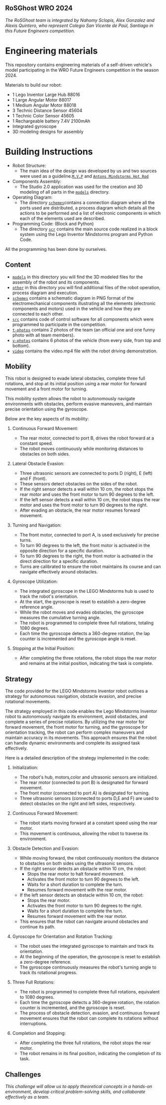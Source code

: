 ## RoSGhost WRO 2024

_The RoSGhost team is integrated by Nahomy Sclopis, Alex Gonzalez and Alexis Quintero, who represent Colegio San Vicente de Paúl, Santiago in this Future Engineers competition._ 

Engineering materials
====

This repository contains engineering materials of a self-driven vehicle's model participating in the WRO Future Engineers competition in the season 2024.

Materials to build our robot:
* 1 Lego Inventor Large Hub 88016
* 1 Large Angular Motor 88017
* 1 Medium Angular Motor 88018
* 3 Technic Distance Sensor 45604
* 1 Technic Color Sensor 45605
* 1 Rechargeable battery 7.4V 2100mAh
* Integrated gyroscope
* 3D modeling designs for assembly

Building Instructions
====
* Robot Structure:
  - The main idea of the design was developed by us and two sources were used as a guideline.[`M.V.P`](https://www.google.com/url?sa=t&source=web&rct=j&opi=89978449&url=https://www.lego.com/cdn/product-assets/product.bi.additional.main.pdf/51515_MVP.pdf&ved=2ahUKEwiw8bretaWHAxV0mbAFHf3RBCYQFnoECBMQAQ&usg=AOvVaw04D5riAZvc2TIGsk0whvge) and [`Antons Mindstorms Hot Rod`](https://www.antonsmindstorms.com/product/hot-rod-with-spike-prime-pdf-building-instructions/)
* Components Assembly:
  - The Studio 2.0 application was used for the creation and 3D modeling of all parts in the [`models`]() directory.
* Operating Diagram:
  - The directory  [`schemes`](https://github.com/csvprobotica/RoSGhost/tree/main/schemes)contains a connection diagram where all the ports used are distributed, a process diagram which details all the actions to be performed and a list of electronic components in which each of the elements used are described.
* Programming Code: (Block and Python)
  - The directory [`scr`](https://github.com/csvprobotica/RoSGhost/tree/main/src) contains the main source code realized in a block system using the Lego Inventor Mindstorms program and Python Code.

All the programming has been done by ourselves.



## Content

* [`models`](https://github.com/csvprobotica/RoSGhost/tree/main/models) in this directory you will find the 3D modeled files for the assembly of the robot and its components.
* [`other`](https://github.com/csvprobotica/RoSGhost/tree/main/other) in this directory you will find additional files of the robot operation, process diagram and execution.
* [`schemes`](https://github.com/csvprobotica/RoSGhost/tree/main/schemes) contains a schematic diagram in PNG format of the electromechanical components illustrating all the elements (electronic components and motors) used in the vehicle and how they are connected to each other.
* [`src`](https://github.com/csvprobotica/RoSGhost/tree/main/src) contains code of control software for all components which were programmed to participate in the competition.
* [`t-photos`](https://github.com/csvprobotica/RoSGhost/tree/main/t-photos) contains 2 photos of the team (an official one and one funny photo with all team members).
* [`v-photos`](https://github.com/csvprobotica/RoSGhost/tree/main/v-photos) contains 6 photos of the vehicle (from every side, from top and bottom).
* [`video`](https://github.com/csvprobotica/RoSGhost/tree/main/video) contains the video.mp4 file with the robot driving demonstration.

## Mobility
This robot is designed to evade lateral obstacles, complete three full rotations, and stop at its initial position using a rear motor for forward movement and a front motor for turning.

This mobility system allows the robot to autonomously navigate environments with obstacles, perform evasive maneuvers, and maintain precise orientation using the gyroscope.

Below are the key aspects of its mobility:
1. Continuous Forward Movement:
   - The rear motor, connected to port B, drives the robot forward at a constant speed.
   - The robot moves continuously while monitoring distances to obstacles on both sides.

2. Lateral Obstacle Evasion:
   - Three ultrasonic sensors are connected to ports D (right), E (left) and F (front).
   - These sensors detect obstacles on the sides of the robot.
   - If the right sensor detects a wall within 10 cm, the robot stops the rear motor and uses the front motor to turn 90 degrees to the left.
   - If the left sensor detects a wall within 10 cm, the robot stops the rear motor and uses the front motor to turn 90 degrees to the right.
   - After evading an obstacle, the rear motor resumes forward movement.

3. Turning and Navigation:
   - The front motor, connected to port A, is used exclusively for precise turns.
   - To turn 90 degrees to the left, the front motor is activated in the opposite direction for a specific duration.
   - To turn 90 degrees to the right, the front motor is activated in the direct direction for a specific duration.
   - Turns are calibrated to ensure the robot maintains its course and can navigate effectively around obstacles.

4. Gyroscope Utilization:
   - The integrated gyroscope in the LEGO Mindstorms hub is used to track the robot's orientation.
   - At the start, the gyroscope is reset to establish a zero-degree reference angle.
   - While the robot moves and evades obstacles, the gyroscope measures the cumulative turning angle.
   - The robot is programmed to complete three full rotations, totaling 1080 degrees.
   - Each time the gyroscope detects a 360-degree rotation, the lap counter is incremented and the gyroscope angle is reset.

5. Stopping at the Initial Position:
   - After completing the three rotations, the robot stops the rear motor and remains at the initial position, indicating the task is complete.

## Strategy
The code provided for the LEGO Mindstorms Inventor robot outlines a strategy for autonomous navigation, obstacle evasion, and precise rotational movements.

The strategy employed in this code enables the Lego Mindstorms Inventor robot to autonomously navigate its environment, avoid obstacles, and complete a series of precise rotations. By utilizing the rear motor for forward movement, the front motor for turning, and the gyroscope for orientation tracking, the robot can perform complex maneuvers and maintain accuracy in its movements. This approach ensures that the robot can handle dynamic environments and complete its assigned task effectively.

Here is a detailed description of the strategy implemented in the code:

1. Initialization:
   - The robot's hub, motors,color and ultrasonic sensors are initialized.
   - The rear motor (connected to port B) is designated for forward movement.
   - The front motor (connected to port A) is designated for turning.
   - Three ultrasonic sensors (connected to ports D,E and F) are used to detect obstacles on the right and left sides, respectively.

2. Continuous Forward Movement:
   - The robot starts moving forward at a constant speed using the rear motor.
   - This movement is continuous, allowing the robot to traverse its environment.

3. Obstacle Detection and Evasion:
   - While moving forward, the robot continuously monitors the distance to obstacles on both sides using the ultrasonic sensors.
   - If the right sensor detects an obstacle within 10 cm, the robot:
     - Stops the rear motor to halt forward movement.
     - Activates the front motor to turn 90 degrees to the left.
     - Waits for a short duration to complete the turn.
     - Resumes forward movement with the rear motor.
   - If the left sensor detects an obstacle within 10 cm, the robot:
     - Stops the rear motor.
     - Activates the front motor to turn 90 degrees to the right.
     - Waits for a short duration to complete the turn.
     - Resumes forward movement with the rear motor.
   - This ensures that the robot can navigate around obstacles and continue its path.

4. Gyroscope for Orientation and Rotation Tracking:
   - The robot uses the integrated gyroscope to maintain and track its orientation.
   - At the beginning of the operation, the gyroscope is reset to establish a zero-degree reference.
   - The gyroscope continuously measures the robot's turning angle to track its rotational progress.

5. Three Full Rotations:
   - The robot is programmed to complete three full rotations, equivalent to 1080 degrees.
   - Each time the gyroscope detects a 360-degree rotation, the rotation counter is incremented, and the gyroscope is reset.
   - The process of obstacle detection, evasion, and continuous forward movement ensures that the robot can complete its rotations without interruptions.

6. Completion and Stopping:
   - After completing the three full rotations, the robot stops the rear motor.
   - The robot remains in its final position, indicating the completion of its task.

## Challenges
_This challenge will allow us to apply theoretical concepts in a hands-on environment, develop critical problem-solving skills, and collaborate effectively as a team._

